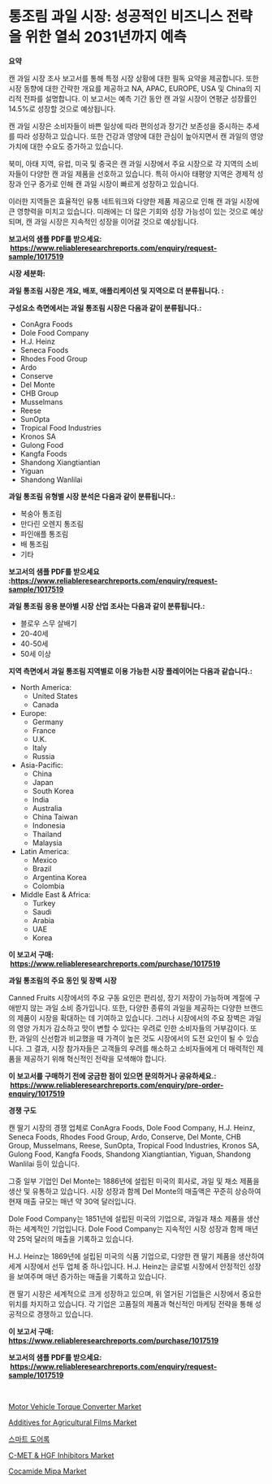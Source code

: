 <p><h1>통조림 과일 시장: 성공적인 비즈니스 전략을 위한 열쇠 2031년까지 예측</h1></p><p><strong>요약</strong></p>
<p><p>캔 과일 시장 조사 보고서를 통해 특정 시장 상황에 대한 필독 요약을 제공합니다. 또한 시장 동향에 대한 간략한 개요를 제공하고 NA, APAC, EUROPE, USA 및 China의 지리적 전파를 설명합니다. 이 보고서는 예측 기간 동안 캔 과일 시장이 연평균 성장률인 14.5%로 성장할 것으로 예상됩니다.</p><p>캔 과일 시장은 소비자들이 바쁜 일상에 따라 편의성과 장기간 보존성을 중시하는 추세를 따라 성장하고 있습니다. 또한 건강과 영양에 대한 관심이 높아지면서 캔 과일의 영양 가치에 대한 수요도 증가하고 있습니다.</p><p>북미, 아태 지역, 유럽, 미국 및 중국은 캔 과일 시장에서 주요 시장으로 각 지역의 소비자들이 다양한 캔 과일 제품을 선호하고 있습니다. 특히 아시아 태평양 지역은 경제적 성장과 인구 증가로 인해 캔 과일 시장이 빠르게 성장하고 있습니다.</p><p>이러한 지역들은 효율적인 유통 네트워크와 다양한 제품 제공으로 인해 캔 과일 시장에 큰 영향력을 미치고 있습니다. 미래에는 더 많은 기회와 성장 가능성이 있는 것으로 예상되며, 캔 과일 시장은 지속적인 성장을 이어갈 것으로 예상됩니다.</p></p>
<p><strong>보고서의 샘플 PDF를 받으세요: &nbsp;<a href="https://www.reliableresearchreports.com/enquiry/request-sample/1017519">https://www.reliableresearchreports.com/enquiry/request-sample/1017519</a></strong></p>
<p><strong>시장 세분화:</strong></p>
<p><strong> 과일 통조림 시장은 개요, 배포, 애플리케이션 및 지역으로 더 분류됩니다. :</strong></p>
<p><strong>구성요소 측면에서는 과일 통조림 시장은 다음과 같이 분류됩니다.:</strong></p>
<p><ul><li>ConAgra Foods</li><li>Dole Food Company</li><li>H.J. Heinz</li><li>Seneca Foods</li><li>Rhodes Food Group</li><li>Ardo</li><li>Conserve</li><li>Del Monte</li><li>CHB Group</li><li>Musselmans</li><li>Reese</li><li>SunOpta</li><li>Tropical Food Industries</li><li>Kronos SA</li><li>Gulong Food</li><li>Kangfa Foods</li><li>Shandong Xiangtiantian</li><li>Yiguan</li><li>Shandong Wanlilai</li></ul></p>
<p><strong> 과일 통조림 유형별 시장 분석은 다음과 같이 분류됩니다.:</strong></p>
<p><ul><li>복숭아 통조림</li><li>만다린 오렌지 통조림</li><li>파인애플 통조림</li><li>배 통조림</li><li>기타</li></ul></p>
<p><strong>보고서의 샘플 PDF를 받으세요 :<a href="https://www.reliableresearchreports.com/enquiry/request-sample/1017519">https://www.reliableresearchreports.com/enquiry/request-sample/1017519</a></strong></p>
<p><strong> 과일 통조림 응용 분야별 시장 산업 조사는 다음과 같이 분류됩니다.:</strong></p>
<p><ul><li>블로우 스무 살배기</li><li>20-40세</li><li>40-50세</li><li>50세 이상</li></ul></p>
<p><strong>지역 측면에서 과일 통조림 지역별로 이용 가능한 시장 플레이어는 다음과 같습니다.:</strong></p>
<p><ul>
    <li>
        North America:
        <ul>
            <li>United States</li>
            <li>Canada</li>
        </ul>
    </li>
    <li>
        Europe:
        <ul>
            <li>Germany</li>
            <li>France</li>
            <li>U.K.</li>
            <li>Italy</li>
            <li>Russia</li>
        </ul>
    </li>
    <li>
        Asia-Pacific:
        <ul>
            <li>China</li>
            <li>Japan</li>
            <li>South Korea</li>
            <li>India</li>
            <li>Australia</li>
            <li>China Taiwan</li>
            <li>Indonesia</li>
            <li>Thailand</li>
            <li>Malaysia</li>
        </ul>
    </li>
    <li>
        Latin America:
        <ul>
            <li>Mexico</li>
            <li>Brazil</li>
            <li>Argentina Korea</li>
            <li>Colombia</li>
        </ul>
    </li>
    <li>
        Middle East & Africa:
        <ul>
            <li>Turkey</li>
            <li>Saudi</li>
            <li>Arabia</li>
            <li>UAE</li>
            <li>Korea</li>
        </ul>
    </li>
    </ul></p>
<p><strong>이 보고서 구매: &nbsp;<a href="https://www.reliableresearchreports.com/purchase/1017519">https://www.reliableresearchreports.com/purchase/1017519</a></strong></p>
<p><strong>과일 통조림의 주요 동인 및 장벽 시장</strong></p>
<p><p>Canned Fruits 시장에서의 주요 구동 요인은 편리성, 장기 저장이 가능하며 계절에 구애받지 않는 과일 소비 증가입니다. 또한, 다양한 종류의 과일을 제공하는 다양한 브랜드의 제품이 시장을 확대하는 데 기여하고 있습니다. 그러나 시장에서의 주요 장벽은 과일의 영양 가치가 감소하고 맛이 변할 수 있다는 우려로 인한 소비자들의 거부감이다. 또한, 과일의 신선함과 비교했을 때 가격이 높은 것도 시장에서의 도전 요인이 될 수 있습니다. 그 결과, 시장 참가자들은 고객들의 우려를 해소하고 소비자들에게 더 매력적인 제품을 제공하기 위해 혁신적인 전략을 모색해야 합니다.</p></p>
<p><strong>이 보고서를 구매하기 전에 궁금한 점이 있으면 문의하거나 공유하세요.: &nbsp;<a href="https://www.reliableresearchreports.com/enquiry/pre-order-enquiry/1017519">https://www.reliableresearchreports.com/enquiry/pre-order-enquiry/1017519</a></strong></p>
<p><strong>경쟁 구도</strong></p>
<p><p>캔 딸기 시장의 경쟁 업체로 ConAgra Foods, Dole Food Company, H.J. Heinz, Seneca Foods, Rhodes Food Group, Ardo, Conserve, Del Monte, CHB Group, Musselmans, Reese, SunOpta, Tropical Food Industries, Kronos SA, Gulong Food, Kangfa Foods, Shandong Xiangtiantian, Yiguan, Shandong Wanlilai 등이 있습니다.</p><p>그중 일부 기업인 Del Monte는 1886년에 설립된 미국의 회사로, 과일 및 채소 제품을 생산 및 유통하고 있습니다. 시장 성장과 함께 Del Monte의 매출액은 꾸준히 상승하여 현재 매출 규모는 매년 약 30억 달러입니다.</p><p>Dole Food Company는 1851년에 설립된 미국의 기업으로, 과일과 채소 제품을 생산하는 세계적인 기업입니다. Dole Food Company는 지속적인 시장 성장과 함께 매년 약 25억 달러의 매출을 기록하고 있습니다.</p><p>H.J. Heinz는 1869년에 설립된 미국의 식품 기업으로, 다양한 캔 딸기 제품을 생산하여 세계 시장에서 선두 업체 중 하나입니다. H.J. Heinz는 글로벌 시장에서 안정적인 성장을 보여주며 매년 증가하는 매출을 기록하고 있습니다.</p><p>캔 딸기 시장은 세계적으로 크게 성장하고 있으며, 위 열거된 기업들은 시장에서 중요한 위치를 차지하고 있습니다. 각 기업은 고품질의 제품과 혁신적인 마케팅 전략을 통해 성공적으로 경쟁하고 있습니다.</p></p>
<p><strong>이 보고서 구매: &nbsp; <a href="https://www.reliableresearchreports.com/purchase/1017519">https://www.reliableresearchreports.com/purchase/1017519</a></strong></p>
<p><strong>보고서의 샘플 PDF를 받으세요: &nbsp;<a href="https://www.reliableresearchreports.com/enquiry/request-sample/1017519">https://www.reliableresearchreports.com/enquiry/request-sample/1017519</a></strong><strong></strong></p>
<p>&nbsp;</p>
<p><p><a href="https://issuu.com/reportprime-2/docs/motor-vehicle-torque-converter-market-size-2030.pp">Motor Vehicle Torque Converter Market</a></p><p><a href="https://valiant-lunge-8fe.notion.site/Additives-for-Agricultural-Films-Market-Size-Evaluating-its-Market-Trends-Growth-and-Projections--adf52abb67e64aa6ac2e0c7346e6ff23">Additives for Agricultural Films Market</a></p><p><a href="https://github.com/akzkkws047661437/Market-Research-Report-List-1/blob/main/1674666188998.md">스마트 도어록</a></p><p><a href="https://issuu.com/reportprime-2/docs/c-met-hgf-inhibitors-market-size-20_d77d04b6341b08">C-MET & HGF Inhibitors Market</a></p><p><a href="https://artistic-helicopter-ca9.notion.site/Cocamide-Mipa-Market-Furnish-Information-about-Market-Size-Market-Share-Market-Dynamics-and-Proje-cb186d93ebbe4fc892370819e187b474">Cocamide Mipa Market</a></p></p>